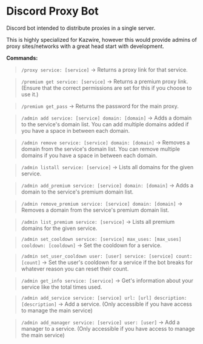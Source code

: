 # Discord Proxy Bot
Discord bot intended to distribute proxies in a single server.

This is highly specialized for Kazwire, however this would provide admins of proxy sites/networks with a great head start with development.

**Commands:**

> `/proxy service: [service]`
> -> Returns a proxy link for that service.

> `/premium get service: [service]`
> -> Returns a premium proxy link. (Ensure that the correct permissions are set for this if you choose to use it.)

> `/premium get_pass`
> -> Returns the password for the main proxy.

> `/admin add service: [service] domain: [domain]`
> -> Adds a domain to the service's domain list. You can add multiple domains added if you have a space in between each domain.

> `/admin remove service: [service] domain: [domain]`
> -> Removes a domain from the service's domain list. You can remove multiple domains if you have a space in between each domain.

> `/admin listall service: [service]`
> -> Lists all domains for the given service.

> `/admin add_premium service: [service] domain: [domain]`
> -> Adds a domain to the service's premium domain list.

> `/admin remove_premium service: [service] domain: [domain]`
> -> Removes a domain from the service's premium domain list.

> `/admin list_premium service: [service]`
> -> Lists all premium domains for the given service.

> `/admin set_cooldown service: [service] max_uses: [max_uses] cooldown: [cooldown]`
> -> Set the cooldown for a service.

> `/admin set_user_cooldown user: [user] service: [service] count: [count]`
> -> Set the user's cooldown for a service if the bot breaks for whatever reason you can reset their count.

> `/admin get_info service: [service]`
> -> Get's information about your service like the total times used.

> `/admin add_service service: [service] url: [url] description: [description]`
> -> Add a service. (Only accessible if you have access to manage the main service)

> `/admin add_manager service: [service] user: [user]`
> -> Add a manager to a service. (Only accessible if you have access to manage the main service)